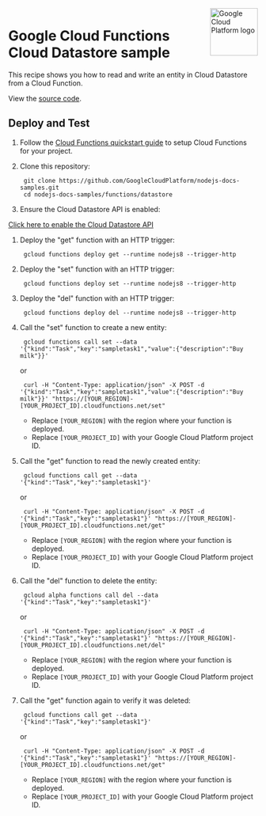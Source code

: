 <img src="https://avatars2.githubusercontent.com/u/2810941?v=3&s=96" alt="Google Cloud Platform logo" title="Google Cloud Platform" align="right" height="96" width="96"/>

# Google Cloud Functions Cloud Datastore sample

This recipe shows you how to read and write an entity in Cloud Datastore from a
Cloud Function.

View the [source code][code].

[code]: index.js

## Deploy and Test

1. Follow the [Cloud Functions quickstart guide][quickstart] to setup Cloud
Functions for your project.

1. Clone this repository:

        git clone https://github.com/GoogleCloudPlatform/nodejs-docs-samples.git
        cd nodejs-docs-samples/functions/datastore

1. Ensure the Cloud Datastore API is enabled:

  [Click here to enable the Cloud Datastore API](https://console.cloud.google.com/flows/enableapi?apiid=datastore.googleapis.com&redirect=https://github.com/GoogleCloudPlatform/nodejs-docs-samples/tree/master/functions/datastore)

1. Deploy the "get" function with an HTTP trigger:

        gcloud functions deploy get --runtime nodejs8 --trigger-http

1. Deploy the "set" function with an HTTP trigger:

        gcloud functions deploy set --runtime nodejs8 --trigger-http

1. Deploy the "del" function with an HTTP trigger:

        gcloud functions deploy del --runtime nodejs8 --trigger-http

1. Call the "set" function to create a new entity:

        gcloud functions call set --data '{"kind":"Task","key":"sampletask1","value":{"description":"Buy milk"}}'

    or

        curl -H "Content-Type: application/json" -X POST -d '{"kind":"Task","key":"sampletask1","value":{"description":"Buy milk"}}' "https://[YOUR_REGION]-[YOUR_PROJECT_ID].cloudfunctions.net/set"

    * Replace `[YOUR_REGION]` with the region where your function is deployed.
    * Replace `[YOUR_PROJECT_ID]` with your Google Cloud Platform project ID.

1. Call the "get" function to read the newly created entity:

        gcloud functions call get --data '{"kind":"Task","key":"sampletask1"}'

    or

        curl -H "Content-Type: application/json" -X POST -d '{"kind":"Task","key":"sampletask1"}' "https://[YOUR_REGION]-[YOUR_PROJECT_ID].cloudfunctions.net/get"

    * Replace `[YOUR_REGION]` with the region where your function is deployed.
    * Replace `[YOUR_PROJECT_ID]` with your Google Cloud Platform project ID.

1. Call the "del" function to delete the entity:

        gcloud alpha functions call del --data '{"kind":"Task","key":"sampletask1"}'

    or

        curl -H "Content-Type: application/json" -X POST -d '{"kind":"Task","key":"sampletask1"}' "https://[YOUR_REGION]-[YOUR_PROJECT_ID].cloudfunctions.net/del"

    * Replace `[YOUR_REGION]` with the region where your function is deployed.
    * Replace `[YOUR_PROJECT_ID]` with your Google Cloud Platform project ID.

1. Call the "get" function again to verify it was deleted:

        gcloud functions call get --data '{"kind":"Task","key":"sampletask1"}'

    or

        curl -H "Content-Type: application/json" -X POST -d '{"kind":"Task","key":"sampletask1"}' "https://[YOUR_REGION]-[YOUR_PROJECT_ID].cloudfunctions.net/get"

    * Replace `[YOUR_REGION]` with the region where your function is deployed.
    * Replace `[YOUR_PROJECT_ID]` with your Google Cloud Platform project ID.


[quickstart]: https://cloud.google.com/functions/quickstart
